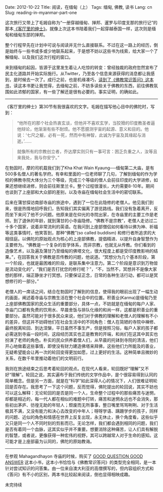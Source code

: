 Date: 2012-10-22
Title: 阅读，在缅甸（上）
Tags: 缅甸, 佛教, 读书
Lang: cn
Slug: reading-in-myanmar-part-one


这次旅行又带上了毛姆自称为“一册穿越缅甸、掸邦、暹罗与印度支那的旅行记”的那本[《客厅里的绅士》](http://book.douban.com/subject/3665961/)。就像上次这本书陪着我们一起穿越泰国一样，这次则是缅甸和缅甸东部的掸邦。

整个行程早先在计划中可说与阅读并无什么直接联系。不过在这一路上的经历，倒是始终与一些书或多或少地联系起来，于是想不妨以这些书为线索，给大家一个了解缅甸、以及我们这次行程的窗口。

来到缅甸的起因，皆源于这里发生着让人吃惊的转变：曾经独裁的政府忽然宣布了民主化道路并开始实际施行。从Twitter，乃至各个信息来源获得的消息都让我感到，是时候去一次了。成行之前，也是机缘凑巧，[读到了《佛教常识答问》这本书](http://cnborn.net/blog/2012/08/buddhism-101/)，读这本书更让我觉得，去缅甸之前，不妨多读些关于佛教的东西，前往佛教氛围如此浓郁的国家，有一些了解还是很有必要的。事实证明，的确如此。

---

《客厅里的绅士》第30节有我很喜欢的文字。毛姆在描写他心目中的佛陀时，写到：

> “他所在的那个社会热衷玄谈，但他并不喜欢玄学，当狡猾的印度教圣者逼他辩论，他渐渐有些不耐烦。他不愿臆测宇宙的起源、意义和目的。他说：‘七尺之躯，必有一死，然而中有神智，此诚为宇宙及其缘起与消逝。’……

> 就像所有的宗教创立者，乔达摩实则只有一事可言：困乏负重之人，汝等且来我处，我与你安宁。”

在勃固时，摩的司机载我们到了Kha Khat Wain Kyaung──缅甸第二大庙，是有500多名僧人的著名学府。有幸和里面的一位老师聊了几句，了解到缅甸的作为学校的佛教寺院大体分为三个等级，完成三个等级的僧人会前往印度的大学进修，如果还想继续进修，则会前往斯里兰卡。整个过程很漫长，大约需要8-10年。期间也谈到了上座部和大众部的差别，以及寺庙在缅甸社会生活中的密切联系。

后来在蒲甘探访南部寺庙的旅途中，遇到了一位在此隐修的老僧人。他见我们到来，很是热情地招呼我们，告知我们其实偏离了游览路线。我们没有急着离开，反而坐下来问了他不少问题。他原来是在仰光的寺院出家，在寺庙里的主要工作是老师。到了退休的年龄，就到蒲甘的小寺庙隐修。“佛教不是宗教”，老僧人走访过二十多个国家，说着非常流利的英语。在我问到上座部僧侣如何看待以佛为神、祈福等这类事情时，他笑答到，那种“佛教”(so called buddism) 和修行者所追求的大相径庭。以佛陀的原始观点为核心的上座部佛教，提倡精进、以提升自身智慧作为主要修为。“佛教是一个复杂的哲学体系，而非宗教，也就无从传教。你们看到的造像艺术，以及遍及蒲甘乃至缅甸的佛塔文化，很大程度上都是受印度教影响的结果。”，在回答我关于佛教是否传教的问题，他说道。“冥想分为几个基本阶段，第一个阶段，也就是最困难的阶段，是联系集中注意力。第二个阶段是意识到万物皆是流动变化的”，“我们是否打扰您的修行呢？”，“不，当然不，冥想并不是像大家想的那样，端正静坐才行冥想。只要保证正念，日常的各种生活行动，都可以是冥想修行的一部分。”

老僧人的一席话之间，结合在勃固时了解到的信息，使得我的眼前出现了一幅生动的画面，阐述着寺庙与宗教生活在整个社会中的位置。积善业(Karma)是缅甸乃至上座部佛教国家的民众生活的重要部分，具体一点，不妨就是在缅甸的每户人家、寺庙门口都有免费的饮用水、早晨舍饭与排队化缘的和尚一样，这都是积善业的重要部分。虽然可能对于很多民众来说，他们对于佛教的理解和老僧人的理解有不小的差异，但这并不妨碍他们在社会生活中的不同角色：僧人在简陋的寺院中禅修、最终脱离轮回、到达涅槃，平日虽然不事生产，但是按照习俗，每户人家的孩子都必需送到寺庙一段时间，这段经历其实也正是教育的开端，和尚们在这其中其实也扮演了老师的角色。朴实的民众供养着僧人们，从早晨的托钵到寺院的清洁，他们开心地做着这些事情，即使没有财力建造佛塔来拜佛，这些他们力所能及的善业，无疑希望能会让再一次的轮回变得更加如愿，过上更好的生活。这种简单且微妙的关系，在数千年里推动着他们的文明前行。

我则在旅途结束之后思考着轮回的观点。在现代人看来，轮回既好“理解”又不好“理解”。轮回之说，其实遍布于我们传统的文学作品中，是个很容易得到认同的简单概念。但是另一方面，就是在“科学”如此深得人心的情况下，人们很难证明轮回是否存在。我思考了一下这个问题，反而觉得，佛陀提出的轮回说，其实不妨也可以这么解释：无论轮回的是否是同一个人，生命整个过程中的那些痛苦与迷惘，却都是相近的，每一代人都在相似的难题中打转，痛苦和迷惘永远也不会消失，那些初出茅庐、彷徨无助的年轻人；颓废而无所事事，整日嘴里骂骂咧咧、对于生活极其不满，又没有能力和决心去改变的中年人；呀呀学语、蹒跚学步的孩子，同样的问题、近似的角色和情感在世界上反复出现，永无休止，换个角度看，这些似乎又只是同一个人不同时刻的剪影而已。无论怎样，我们都会遇到相同的问题，我们是否有着同一个血脉，这其实似乎并不重要。想要消除这种痛苦，让人们具有解脱的智慧，或者说，更像获得一种宏伟的视野，其可以跨越常人对于生命的感知。这可能才是上座部最为认同的，佛陀的原始教诲。

---

在参观 Mahagandhayon 寺庙的时候，购买了 [GOOD QUESTION GOOD ANSWER](http://book.douban.com/subject/4813843/) 这本小书，这本小书恰恰与《佛教常识答问》的类型完全相同，是一本针对尝试知识的问答集。由一位来自澳大利亚的高僧撰写的，但内容组织方式和《答问》有不小的区别，两本书比较起来阅读，倒也显得相映成趣。


未完待续
